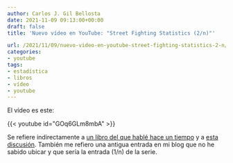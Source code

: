 ```yaml
---
author: Carlos J. Gil Bellosta
date: 2021-11-09 09:13:00+00:00
draft: false
title: 'Nuevo vídeo en YouTube: "Street Fighting Statistics (2/n)"'

url: /2021/11/09/nuevo-video-en-youtube-street-fighting-statistics-2-n/
categories:
- youtube
tags:
- estadística
- libros
- vídeo
- youtube
---
```


El vídeo es este:

{{< youtube id="GOq6GLm8mbA" >}}

Se refiere indirectamente a [un libro del que hablé hace un tiempo](https://www.datanalytics.com/2019/01/29/evaluacion-de-trucos-para-multiplicaciones-aproximadas/) y a [esta discusión](https://statmodeling.stat.columbia.edu/2016/01/11/street-fighting-stats-a-one-week-module/). También me refiero una antigua entrada en mi blog que no he sabido ubicar y que sería la entrada (1/n) de la serie.



